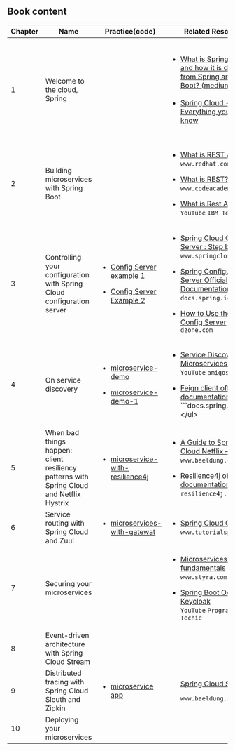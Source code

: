 
## Book content 

|Chapter|Name|Practice(code)|Related Resource|Status|
|-------|----|--------------|----------------|------|
|1|Welcome to the cloud, Spring| | <ul></br><li>[What is Spring Cloud and how it is different from Spring and Spring Boot? (medium.com)](https://medium.com/javarevisited/what-is-spring-cloud-and-how-it-is-different-from-spring-and-spring-boot-128d276a1432)</li> </br> <li>[Spring Cloud - Everything you need to know](https://www.adservio.fr/post/spring-cloud-everything-you-need-to-know)</li></br></ul>|:heavy_check_mark:|
|2|Building microservices with Spring Boot||<ul><p><li>[What is REST API ?](https://www.redhat.com/en/topics/api/what-is-a-rest-api#:~:text=choose%20Red%20Hat%3F-,Overview,by%20computer%20scientist%20Roy%20Fielding.) ```www.redhat.com```</li><p><li>[What is REST?](www.codecademy.com)    ```www.codeacademy.com```</li> <p> <li>[What is Rest Api](https://www.youtube.com/watch?v=lsMQRaeKNDk) ```YouTube``` ```IBM Technology```</li><p></ul>|:heavy_check_mark:|
|3|Controlling your configuration with Spring Cloud configuration server|<ul><li>[Config Server example 1](https://github.com/abbos0123/Microservices/tree/main/Microservices-in-Action/Practice/chapter-3/microservices-config-server-example-1)</li><p><li>[Config Server Example 2](https://github.com/abbos0123/Microservices/tree/main/Microservices-in-Action/Practice/chapter-3/microsevices-config-server-example-2)</li></ul>|<ul><p><li>[Spring Cloud Config Server : Step by Step](https://www.springcloud.io/post/2022-03/spring-cloud-config-server-step-by-step/#gsc.tab=0) ```www.springcloud.io```</li><p><li>[Spring Configuration Server Official Documentation](https://docs.spring.io/spring-cloud-config/docs/current/reference/html/)  ```docs.spring.io```</li><p><li>[How to Use the Spring Config Server](https://dzone.com/articles/using-spring-config-server)</li>  ```dzone.com``` <p></ul>|:heavy_check_mark:|
|4|On service discovery|<p><ul><li>[microservice-demo](https://github.com/abbos0123/Microservices/tree/main/Microservices-in-Action/Practice/chapter-4/microservice-demo)</li><p><li>[microservice-demo-1](https://github.com/abbos0123/Microservices/tree/main/Microservices-in-Action/Practice/chapter-4/microservice-demo-2)</li></ul><p>|<ul><p><li>[Service Discovery and Microservices Tutorial](https://www.youtube.com/watch?v=-gLLeoS1m6s&t=2s) ```YouTube``` ```amigoscode```</li><p><li>[Feign client official documentation](https://docs.spring.io/spring-cloud-openfeign/docs/current/reference/html/#:~:text=Feign%20is%20a%20declarative%20web,supports%20pluggable%20encoders%20and%20decoders.)</li> ```docs.spring.io```<p></ul>|:heavy_check_mark:|
|5|When bad things happen: client resiliency patterns with Spring Cloud and Netflix Hystrix|<p><ul><li>[microservice-with-resilience4j](https://github.com/abbos0123/Microservices/tree/main/Microservices-in-Action/Practice/chapter-5/microservice-with-resilience4j)</li></ul><p>|<p><ul><li>[A Guide to Spring Cloud Netflix – Hystrix](https://github.com/abbos0123/Microservices/blob/main/Microservices-in-Action/Practice/chapter-5/A%20Guide%20to%20Spring%20Cloud%20Netflix%20-%20Hystrix%20_%20Baeldung.pdf) ```www.baeldung.com```</li><p><li>[Resilience4j official documentation](https://resilience4j.readme.io/docs/circuitbreaker)  ```resilience4j.readme.io```</li></ul><p>|:heavy_check_mark:|
|6|Service routing with <br />Spring Cloud and Zuul|<ul><p><li>[microservices-with-gatewat](https://github.com/abbos0123/Microservices/tree/main/Microservices-in-Action/Practice/chapter-6/microservice-app)</li><p></ul>|<p><ul><li>[Spring Cloud Gateway](https://github.com/abbos0123/Microservices/blob/main/Microservices-in-Action/Spring%20Cloud%20-%20Gateway.pdf)<br>```www.tutorialspoint.com```</li></ul><p>|:heavy_check_mark:|
|7|Securing your microservices||<p><ul><li>[Microservices security fundamentals](https://github.com/abbos0123/Microservices/blob/main/Microservices-in-Action/Microservices%20Security_%20Fundamentals%20and%20Best%20Practices%20_%20Styra.pdf) ```www.styra.com```</li> <p> <li>[Spring Boot OAuth2 Keycloak](https://www.youtube.com/playlist?list=PLSVW22jAG8pAXU0th247M7xPCekzeNdrH)</li> ```YouTube```  ```Programming Techie```</ul><p>|:heavy_check_mark:|
|8|Event-driven architecture <br/> with Spring Cloud Stream|||:x:|
  |9|Distributed tracing with <br/> Spring Cloud Sleuth and Zipkin|<ul><p><li>[microservice app](https://github.com/abbos0123/Microservices/tree/main/Microservices-in-Action/Practice/chapter-9/microservice-app)</li></ul>|<p><ul>[Spring Cloud Sleuth](https://www.baeldung.com/spring-cloud-sleuth-single-application)<p>```www.baeldung.com```</ul><p>|:heavy_check_mark:|
|10|Deploying your <br/> microservices|||:book:|
